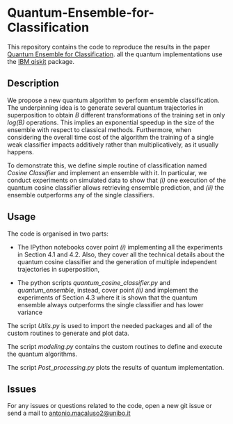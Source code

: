 # Quantum-Ensemble-for-Classification

This repository contains the code to reproduce the results in the paper 
[Quantum Ensemble for Classification](https://arxiv.org/abs/2007.01028). 
all the quantum implementations use the [IBM qiskit](https://qiskit.org/) package.

## Description

We propose a new quantum algorithm to perform ensemble classification. 
The underpinning idea is to generate several quantum trajectories in superposition 
to obtain *B* different transformations of the training set in only *log(B)* operations. 
This implies an exponential speedup in the size of the ensemble with respect to 
classical methods. Furthermore, when considering the overall time cost of the 
algorithm the training of a single weak classifier impacts additively rather than 
multiplicatively, as it usually happens.

To demonstrate this, we define simple routine of classification named 
*Cosine Classifier* and implement an ensemble with it. 
In particular, we conduct experiments on simulated data to show that 
*(i)* one execution of the quantum cosine classifier allows retrieving 
ensemble prediction, and *(ii)* the ensemble outperforms any of the single 
classifiers.

## Usage

The code is organised in two parts:
 
- The IPython notebooks cover point *(i)* implementing all the experiments in Section 4.1 and 4.2. Also, they cover all
the technical details about the quantum cosine classifier and the generation of 
multiple independent trajectories in superposition,

 
- The python scripts *quantum_cosine_classifier.py* and *quantum_ensemble*, instead, cover point *(ii)* and implement the experiments of Section 4.3
where it is shown that the quantum ensemble always outperforms the single classifier and  has lower variance

The script *Utils.py* is used to import the needed packages and all of the custom 
routines to generate and plot data.

The script *modeling.py* contains the custom routines to define and execute the quantum algorithms.

The script *Post_processing.py* plots the results of quantum implementation.

## Issues

For any issues or questions related to the code, open a new git issue or send a mail to antonio.macaluso2@unibo.it
